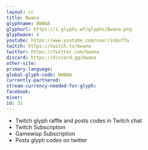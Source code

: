 ```yaml
---
layout: cc
title: Bwana
glyphname: BWANA
glyphurl: https://i.glyphs.wf/glyphs/Bwana.png
glyphwave: 4
youtube: https://www.youtube.com/user/iobuffa
twitch: https://twitch.tv/bwana
twitter: https://twitter.com/bwana
discord: https://discord.gg/bwana
other-site: 
primary-language: 
global-glyph-code: BWANA
currently-partnered: 
stream-currency-needed-for-glyph: 
facebook: 
mixer: 
id: 31
---
```

* Twitch glyph raffle and posts codes in Twitch chat
* Twitch Subscription
* Gamewisp Subscription
* Posts glyph codes on twitter
